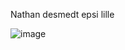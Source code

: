 Nathan desmedt epsi lille

![image](https://github.com/user-attachments/assets/38b83d60-05cb-4811-8354-faff495f1014)
